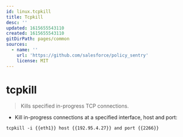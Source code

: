 ```yaml
---
id: linux.tcpkill
title: Tcpkill
desc: ''
updated: 1615655543110
created: 1615655543110
gitDirPath: pages/common
sources:
  - name: ''
    url: 'https://github.com/salesforce/policy_sentry'
    license: MIT
---
```

# tcpkill

> Kills specified in-progress TCP connections.

- Kill in-progress connections at a specified interface, host and port:

`tcpkill -i {{eth1}} host {{192.95.4.27}} and port {{2266}}`

